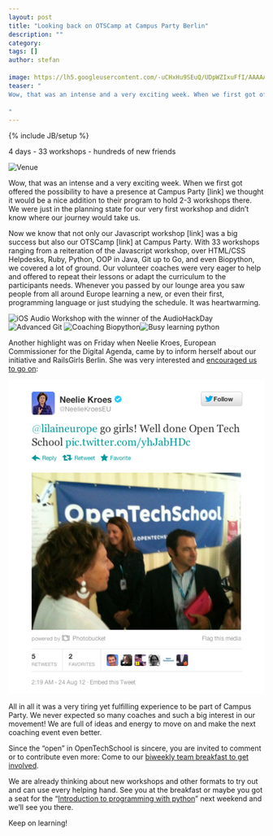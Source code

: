 ```yaml
---
layout: post
title: "Looking back on OTSCamp at Campus Party Berlin"
description: ""
category: 
tags: []
author: stefan

image: https://lh5.googleusercontent.com/-uCHxHu9SEuQ/UDpWZIxuFfI/AAAAAAAAADI/YST4v34SKTs/w974-h180/PANO_20120821_155041.jpg
teaser: "
Wow, that was an intense and a very exciting week. When we first got offered the possibility to have a presence at Campus Party [link] we thought it would be a nice addition to their program to hold 2-3 workshops there. We were just in the planning state for our very first workshop and didn’t know where our journey would take us.

"
---
```

{% include JB/setup %}

4 days - 33 workshops - hundreds of new friends

![Venue](https://lh5.googleusercontent.com/-uCHxHu9SEuQ/UDpWZIxuFfI/AAAAAAAAADI/YST4v34SKTs/w974-h180/PANO_20120821_155041.jpg)

Wow, that was an intense and a very exciting week. When we first got offered the possibility to have a presence at Campus Party [link] we thought it would be a nice addition to their program to hold 2-3 workshops there. We were just in the planning state for our very first workshop and didn’t know where our journey would take us.

Now we know that not only our Javascript workshop [link] was a big success but also our OTSCamp [link] at Campus Party. With 33 workshops ranging from a reiteration of the Javascript workshop, over HTML/CSS Helpdesks, Ruby, Python, OOP in Java, Git up to Go, and even Biopython, we covered a lot of ground. Our volunteer coaches were very eager to help and offered to repeat their lessons or adapt the curriculum to the participants needs. Whenever you passed by our lounge area you saw people from all around Europe learning a new, or even their first, programming language or just studying the schedule. It was heartwarming.

![iOS Audio Workshop with the winner of the AudioHackDay](https://lh5.googleusercontent.com/-RXOoRZoD7W4/UDjw5WgHIGI/AAAAAAAAAbo/aYt14VVTYCw/w315-h236-n-k/1345908940635.jpg)![Advanced Git](https://lh3.googleusercontent.com/-RWchoV6po7I/UDjP8BPqGOI/AAAAAAAAAMY/7oHkolcCYYU/w314-h236-n-k/20120825_150937.jpg)
![Coaching Biopython](https://lh4.googleusercontent.com/-kCv9lqJqaDc/UDjPwxZYP4I/AAAAAAAAMSw/AyCVB8Pk66w/w402-h302-n-k/1345900428053.jpg)![Busy learning python](https://lh3.googleusercontent.com/-T6sXG23nuo4/UDkhea50NdI/AAAAAAAABMw/EICYsiQmMoE/w226-h302-n-k/IMG_20120825_204228.jpg)

Another highlight was on Friday when Neelie Kroes, European Commissioner for the Digital Agenda, came by to inform herself about our initiative and RailsGirls Berlin. She was very interested and [encouraged us to go on](https://twitter.com/NeelieKroesEU/status/238928478630735873/photo/1):

![Tweet about OTS by Neelie Kroes](/assets/content/tweet_by_neelie_kroes_about_ots_on_cp.png)

All in all it was a very tiring yet fulfilling experience to be part of Campus Party. We never expected so many coaches and such a big interest in our movement! We are full of ideas and energy to move on and make the next coaching event even better.

Since the “open” in OpenTechSchool is sincere, you are invited to comment or to contribute even more: Come to our [biweekly team breakfast to get involved](http://blog.opentechschool.org/2012/08/ots-biweekly-team-breakfasts.html).

We are already thinking about new workshops and other formats to try out and can use every helping hand. See you at the breakfast or maybe you got a seat for the “[Introduction to programming with python](http://www.meetup.com/opentechschool-berlin/events/73203362/?action=detail&eventId=73203362)” next weekend and we’ll see you there.

Keep on learning!

